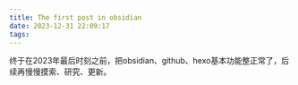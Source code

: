 ```yaml
---
title: The first post in obsidian
date: 2023-12-31 22:09:17
tags:
---
```

终于在2023年最后时刻之前，把obsidian、github、hexo基本功能整正常了，后续再慢慢摸索、研究、更新。